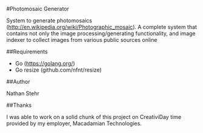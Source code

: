 #Photomosaic Generator

System to generate photomosaics (http://en.wikipedia.org/wiki/Photographic_mosaic).  A complete system that contains not only the image processing/generating functionality,
and image indexer to collect images from various public sources online  

##Requirements
 - Go (https://golang.org/)
 - Go resize (github.com/nfnt/resize)

##Author

Nathan Stehr

##Thanks

I was able to work on a solid chunk of this project on CreativiDay time provided by my employer, Macadamian Technologies.
